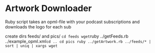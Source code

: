 # Artwork Downloader
Ruby script
 takes an opml-file with your podcast subscriptions
 and downloads the logo for each sub

create dirs feeds/ and pics/
`
 cd feeds
 wget `ruby ../getFeeds.rb ../example_opml.xml`
 cd ..
 cd pics
 ruby ../getArtwork.rb ../feeds/* | sort | uniq | xargs wget
`

  
